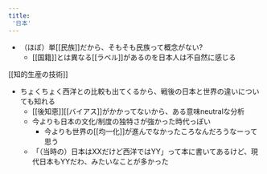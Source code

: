 ```yaml
---
title:
 '日本'
---
```


- （ほぼ）単[[民族]]だから、そもそも民族って概念がない?
    - [[国籍]]とは異なる[[ラベル]]があるのを日本人は不自然に感じる

[[知的生産の技術]]
- ちょくちょく西洋との比較も出てくるから、戦後の日本と世界の違いについても知れる
    - [[後知恵]][[バイアス]]がかかってないから、ある意味neutralな分析
    - 今よりも日本の文化/制度の独特さが強かった時代っぽい
        - 今よりも世界の[[均一化]]が進んでなかったころなんだろうなーって思う
    - 「（当時の）日本はXXだけど西洋ではYY」って本に書いてあるけど、現代日本もYYだわ、みたいなことが多かった
